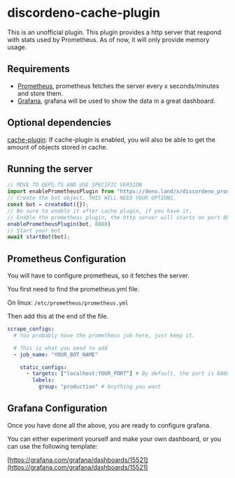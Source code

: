 # discordeno-cache-plugin

This is an unofficial plugin. This plugin provides a http server
that respond with stats used by Prometheus.
As of now, it will only provide memory usage.

## Requirements
- [Prometheus](https://prometheus.io/docs/prometheus/latest/getting_started/), prometheus fetches the server every x seconds/minutes and store them.
- [Grafana](https://grafana.com/grafana/download?pg=get&plcmt=selfmanaged-box1-cta1&edition=oss), grafana will be used to show the data in a great dashboard.

## Optional dependencies
[cache-plugin](https://github.com/discordeno/cache-plugin):
If cache-plugin is enabled, you will also be able to get the amount
of objects stored in cache.

## Running the server

```ts
// MOVE TO DEPS.TS AND USE SPECIFIC VERSION
import enablePrometheusPlugin from "https://deno.land/x/discordeno_prometheus_plugin/mod.ts";
// Create the bot object, THIS WILL NEED YOUR OPTIONS.
const bot = createBot({});
// Be sure to enable it after cache plugin, if you have it.
// Enable the prometheus plugin, the http server will starts on port 8888(default)
enablePrometheusPlugin(bot, 8888)
// Start your bot
await startBot(bot);
```

## Prometheus Configuration

You will have to configure prometheus, so it fetches the server.

You first need to find the prometheus.yml file.

On linux: `/etc/prometheus/prometheus.yml`

Then add this at the end of the file.
```yml
scrape_configs:
  # You probably have the prometheus job here, just keep it.

  # This is what you need to add
  - job_name: "YOUR_BOT_NAME"

    static_configs:
      - targets: ["localhost:YOUR_PORT"] # By default, the port is 8888
        labels:
          group: "production" # Anything you want
```

## Grafana Configuration
Once you have done all the above, you are ready to configure grafana.

You can either experiment yourself and make your own dashboard, or you can use the following template:

[https://grafana.com/grafana/dashboards/15521](https://grafana.com/grafana/dashboards/15521)
